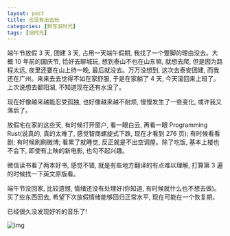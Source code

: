 ```yaml
---
layout: post
title: 也没有出去玩
categories: [默写旧时光]
tags: [旧时光]
---
```


端午节放假 3 天, 团建 3 天, 占用一天端午假期, 我找了一个蹩脚的理由没去。大概 10 年前的国庆节, 恰好去聊城玩, 想到泰山不也在山东嘛, 就想去爬, 但是因为路程太远, 夜里还要在山上待一晚, 最后就没去。万万没想到, 这次去泰安团建, 而我还在广州。来来去去觉得不如在家舒服, 于是在家躺了 4 天, 今天滚回来上班了。上次说想去鄱阳湖, 不知道现在还有水没了。  

现在好像越来越能忍受孤独, 也好像越来越不耐烦, 慢慢发生了一些变化, 或许我又落后了。  

放假宅在家的这些天, 有时候打开窗户, 看一眼白云, 再看一眼 Programming Rust(说真的, 真的太难了, 感觉智商螺旋式下跌, 现在才看到 276 页); 有时候看看剧; 有时候刷刷微博; 看累了就睡觉, 反正就是不出空调屋。除了吃饭, 基本上楼也不会下, 即使有上映的新电影, 也勾不起兴趣。  

微信读书看了两本好书, 感觉不错, 就是有些地方翻译的有点难以理解, 打算第 3 遍的时候找一下英文原版看。  

端午节没回家, 比较遗憾, 情绪还没有处理好(你知道, 有时候就什么也不想去做)。买了些东西回去, 希望下次放假情绪能够回归正常水平, 现在可能在一个恢复期。  

已经很久没发现好听的音乐了!

![img](https://s3-img.meituan.net/v1/mss_3d027b52ec5a4d589e68050845611e68/ff/n0/0h/ds/05_182290.jpg@596w_1l.jpg)
